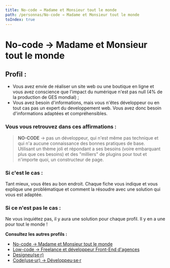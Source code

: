 ```yaml
---
title: No-code → Madame et Monsieur tout le monde
path: /personnas/No-code → Madame et Monsieur tout le monde
toIndex: true
---
```


# No-code → Madame et Monsieur tout le monde

## Profil :

- Vous avez envie de réaliser un site web ou une boutique en ligne et vous avez conscience que l'impact du numérique n'est pas null (4% de la production de GES mondial) ;
- Vous avez besoin d'informations, mais vous n'êtes développeur ou en tout cas pas un expert du developpement web. Vous avez donc besoin d'informations adaptées et compréhensibles.

### Vous vous retrouvez dans ces affirmations :

> **NO-CODE** → pas un développeur, qui n'est même pas technique et qui n'a aucune connaissance des bonnes pratiques de base.  
> Utilisant un thème joli et répondant a ses besoins (voire embarquant plus que ces besoins) et des "milliers" de plugins pour tout et n'importe quoi, un constructeur de page.

### Si c'est le cas :

Tant mieux, vous êtes au bon endroit. Chaque fiche vous indique et vous explique une problématique et comment la résoudre avec une solution qui vous est adaptée.

### Si ce n'est pas le cas :

Ne vous inquiétez pas, il y aura une solution pour chaque profil. Il y en a une pour tout le monde !

**Consultez les autres profils :**

- [No-code → Madame et Monsieur tout le monde](./No-code%20%E2%86%92%20Madame%20et%20Monsieur%20tout%20le%20monde.md)
- [Low-code → Freelance et développeur Front-End d'agences](./Low-code%20%E2%86%92%20Freelance%20et%20d%C3%A9veloppeur%20Front-End%20d'agences.md)
- [Designeu(se·r)](<./Designeu(se%C2%B7r).md>)
- [Code(use·ur) → Développeu·se·r](<./Code(use%C2%B7ur)%20%E2%86%92%20D%C3%A9veloppeu%C2%B7se%C2%B7r.md>)

<!--
### Comment l'attraper :

> On répond à ses besoins de performance et visibilité sur les moteurs de recherche en lui montrant comment optimiser son site et on lui explique qu'il a un impact écologique. On se rend visible là où il est : Groupe Facebook, blog d'influenceur WP, site de tutos (WP marmite...)

### Moyen :

- Guide/Articles **simplissimes** de bonne pratiques, sensibilisation à l'éco-conception et d'outils à mettre en œuvres et les réglages à faire,
- tutos/mooc/communications relayés par des influenceurs WP,
- Liste d'hébergeurs préconisé, adaptés a ses besoins et ses moyens
- On publie un livre **Éco-conception avec WordPress : les n bonnes pratiques**
  - On propose du contenu à cette cible[Guide des 'n' bonnes pratiques pour WordPress & Personnas](/Guide%20des%20'n'%20bonnes%20pratiques%20pour%20WordPress%20&%20Personnas/Guide%20des%20'n'%20bonnes%20pratiques%20pour%20WordPress%20&%20Personnas.md)
- Plugin d'évaluation de score éco-index (avec affichage sur les pages et dans le back-office du score), de warnings et avec checklist des points à mettre en place
  [Ecoindex, plugins, badge, CLI.](/Ecoindex,%20plugins,%20badge,%20CLI_/Ecoindex,%20plugins,%20badge,%20CLI_.md)

 -->
